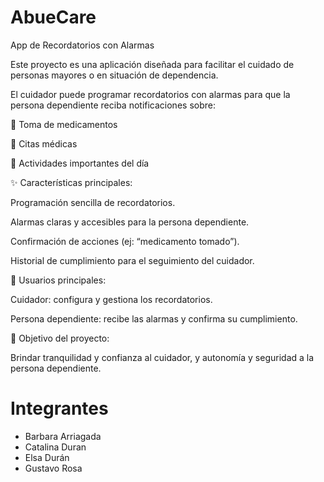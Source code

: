 # AbueCare

App de Recordatorios con Alarmas

Este proyecto es una aplicación diseñada para facilitar el cuidado de personas mayores o en situación de dependencia.

El cuidador puede programar recordatorios con alarmas para que la persona dependiente reciba notificaciones sobre:

💊 Toma de medicamentos

🏥 Citas médicas

📌 Actividades importantes del día

✨ Características principales:

Programación sencilla de recordatorios.

Alarmas claras y accesibles para la persona dependiente.

Confirmación de acciones (ej: “medicamento tomado”).

Historial de cumplimiento para el seguimiento del cuidador.

👥 Usuarios principales:

Cuidador: configura y gestiona los recordatorios.

Persona dependiente: recibe las alarmas y confirma su cumplimiento.

🎯 Objetivo del proyecto:

Brindar tranquilidad y confianza al cuidador, y autonomía y seguridad a la persona dependiente.

# Integrantes

  - Barbara Arriagada
  - Catalina Duran
  - Elsa Durán
  - Gustavo Rosa 
